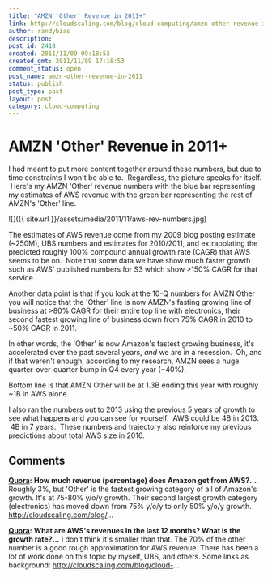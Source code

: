 ```yaml
---
title: "AMZN 'Other' Revenue in 2011+"
link: http://cloudscaling.com/blog/cloud-computing/amzn-other-revenue-in-2011/
author: randybias
description: 
post_id: 2418
created: 2011/11/09 09:18:53
created_gmt: 2011/11/09 17:18:53
comment_status: open
post_name: amzn-other-revenue-in-2011
status: publish
post_type: post
layout: post
category: cloud-computing
---
```


# AMZN 'Other' Revenue in 2011+

I had meant to put more content together around these numbers, but due to time constraints I won't be able to.  Regardless, the picture speaks for itself.  Here's my AMZN 'Other' revenue numbers with the blue bar representing my estimates of AWS revenue with the green bar representing the rest of AMZN's 'Other' line. 

![]({{ site.url }}/assets/media/2011/11/aws-rev-numbers.jpg)

The estimates of AWS revenue come from my 2009 blog posting estimate (~250M), UBS numbers and estimates for 2010/2011, and extrapolating the predicted roughly 100% compound annual growth rate (CAGR) that AWS seems to be on.  Note that some data we have show much faster growth such as AWS' published numbers for S3 which show >150% CAGR for that service.

Another data point is that if you look at the 10-Q numbers for AMZN Other you will notice that the 'Other' line is now AMZN's fasting growing line of business at >80% CAGR for their entire top line with electronics, their second fastest growing line of business down from 75% CAGR in 2010 to ~50% CAGR in 2011.

In other words, the 'Other' is now Amazon's fastest growing business, it's accelerated over the past several years, *and* we are in a recession.  Oh, and if that weren't enough, according to my research, AMZN sees a huge quarter-over-quarter bump in Q4 every year (~40%).

Bottom line is that AMZN Other will be at 1.3B ending this year with roughly ~1B in AWS alone.

I also ran the numbers out to 2013 using the previous 5 years of growth to see what happens and you can see for yourself.  AWS could be 4B in 2013.  4B in 7 years.  These numbers and trajectory also reinforce my previous predictions about total AWS size in 2016.

## Comments

**[Quora](#758 "2011-12-30 15:29:33"):** **How much revenue (percentage) does Amazon get from AWS?...** Roughly 3%, but 'Other' is the fastest growing category of all of Amazon's growth. It's at 75-80% y/o/y growth. Their second largest growth category (electronics) has moved down from 75% y/o/y to only 50% y/o/y growth. http://cloudscaling.com/blog/...

**[Quora](#759 "2011-12-30 15:33:40"):** **What are AWS's revenues in the last 12 months? What is the growth rate?...** I don't think it's smaller than that. The 70% of the other number is a good rough approximation for AWS revenue. There has been a lot of work done on this topic by myself, UBS, and others. Some links as background: http://cloudscaling.com/blog/cloud-...

